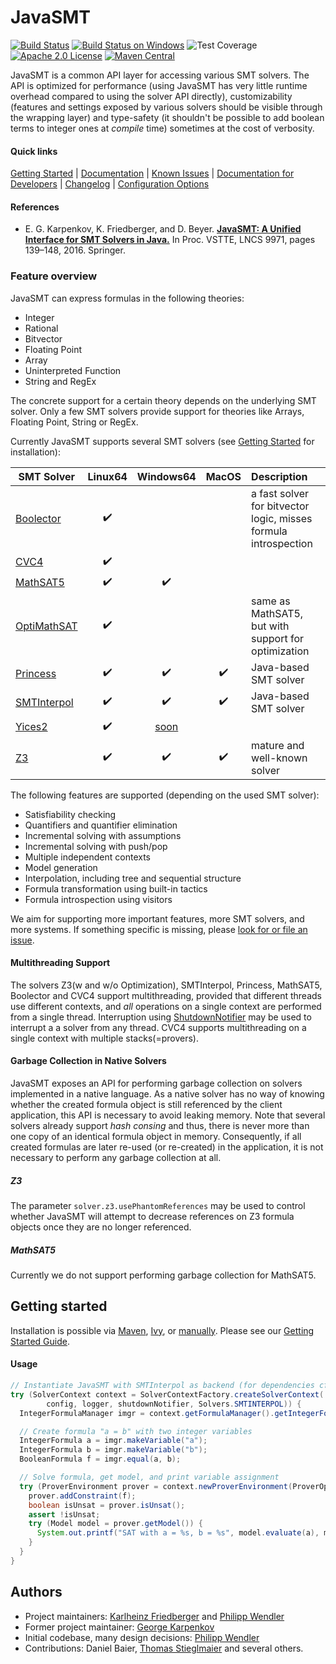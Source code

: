<!--
This file is part of JavaSMT,
an API wrapper for a collection of SMT solvers:
https://github.com/sosy-lab/java-smt

SPDX-FileCopyrightText: 2020 Dirk Beyer <https://www.sosy-lab.org>

SPDX-License-Identifier: Apache-2.0
-->

# JavaSMT

[![Build Status](https://gitlab.com/sosy-lab/software/java-smt/badges/master/pipeline.svg)](https://gitlab.com/sosy-lab/software/java-smt/pipelines)
[![Build Status on Windows](https://ci.appveyor.com/api/projects/status/uehe0fwa8bil8sha/branch/master?svg=true)](https://ci.appveyor.com/project/PhilippWendler/java-smt/branch/master)
![Test Coverage](https://gitlab.com/sosy-lab/software/java-smt/badges/master/coverage.svg)
[![Apache 2.0 License](https://img.shields.io/badge/license-Apache--2-brightgreen.svg?style=flat)](https://www.apache.org/licenses/LICENSE-2.0)
[![Maven Central](https://maven-badges.herokuapp.com/maven-central/org.sosy-lab/java-smt/badge.svg)](https://maven-badges.herokuapp.com/maven-central/org.sosy-lab/java-smt)

JavaSMT is a common API layer for accessing various SMT solvers.
The API is optimized for performance (using JavaSMT has very little runtime
overhead compared to using the solver API directly), customizability
(features and settings exposed by various solvers should be visible through the
wrapping layer) and type-safety (it shouldn't be possible to add boolean terms
to integer ones at _compile_ time) sometimes at the cost of verbosity.

#### Quick links
[Getting Started](doc/Getting-started.md) |
[Documentation][JavaDoc] |
[Known Issues](doc/KnownIssues.md) |
[Documentation for Developers](doc/Developers.md) |
[Changelog](CHANGELOG.md) |
[Configuration Options][ConfigurationOptions]

#### References

- E. G. Karpenkov, K. Friedberger, and D. Beyer.
  [**JavaSMT: A Unified Interface for SMT Solvers in Java.**](https://www.sosy-lab.org/research/pub/2016-VSTTE.JavaSMT_A_Unified_Interface_For_SMT_Solvers_in_Java.pdf)
  In Proc. VSTTE, LNCS 9971, pages 139–148, 2016. Springer.

### Feature overview
JavaSMT can express formulas in the following theories:

 - Integer
 - Rational
 - Bitvector
 - Floating Point
 - Array
 - Uninterpreted Function
 - String and RegEx

The concrete support for a certain theory depends on the underlying SMT solver.
Only a few SMT solvers provide support for theories like Arrays, Floating Point, String or RegEx.

Currently JavaSMT supports several SMT solvers (see [Getting Started](doc/Getting-started.md)  for installation):

| SMT Solver | Linux64 | Windows64 | MacOS | Description |
| --- |:---:|:---:|:---:|:--- |
| [Boolector](https://boolector.github.io/) | :heavy_check_mark: |  |  | a fast solver for bitvector logic, misses formula introspection |
| [CVC4](https://cvc4.github.io/) | :heavy_check_mark: |  |  |  |
| [MathSAT5](http://mathsat.fbk.eu/) | :heavy_check_mark: | :heavy_check_mark: |  |  |
| [OptiMathSAT](http://optimathsat.disi.unitn.it/) | :heavy_check_mark: |  |  | same as MathSAT5, but with support for optimization |
| [Princess](http://www.philipp.ruemmer.org/princess.shtml) | :heavy_check_mark: | :heavy_check_mark: | :heavy_check_mark: | Java-based SMT solver |
| [SMTInterpol](https://ultimate.informatik.uni-freiburg.de/smtinterpol/) | :heavy_check_mark: | :heavy_check_mark: | :heavy_check_mark: | Java-based SMT solver |
| [Yices2](https://yices.csl.sri.com/) | :heavy_check_mark: | [soon](https://github.com/sosy-lab/java-smt/pull/215) |  |  |
| [Z3](https://github.com/Z3Prover/z3) | :heavy_check_mark: | :heavy_check_mark: | :heavy_check_mark: | mature and well-known solver |

The following features are supported (depending on the used SMT solver):

 - Satisfiability checking
 - Quantifiers and quantifier elimination
 - Incremental solving with assumptions
 - Incremental solving with push/pop
 - Multiple independent contexts
 - Model generation
 - Interpolation, including tree and sequential structure
 - Formula transformation using built-in tactics
 - Formula introspection using visitors

We aim for supporting more important features, more SMT solvers, and more systems.
If something specific is missing, please [look for or file an issue](https://github.com/sosy-lab/java-smt/issues).

#### Multithreading Support
The solvers Z3(w and w/o Optimization), SMTInterpol, Princess, MathSAT5, Boolector and CVC4 support multithreading,
provided that different threads use different contexts,
and _all_ operations on a single context are performed from a single thread.
Interruption using [ShutdownNotifier][] may be used to interrupt a
a solver from any thread.
CVC4 supports multithreading on a single context with multiple stacks(=provers).

#### Garbage Collection in Native Solvers
JavaSMT exposes an API for performing garbage collection on solvers
implemented in a native language.
As a native solver has no way of knowing whether the created formula
object is still referenced by the client application, this API is
necessary to avoid leaking memory.
Note that several solvers already support _hash consing_ and thus, there is
never more than one copy of an identical formula object in memory.
Consequently, if all created formulas are later re-used (or re-created)
in the application, it is not necessary to perform any garbage
collection at all.

##### Z3
The parameter `solver.z3.usePhantomReferences` may be used to control
whether JavaSMT will attempt to decrease references on Z3 formula
objects once they are no longer referenced.

##### MathSAT5
Currently we do not support performing garbage collection for MathSAT5.


## Getting started
Installation is possible via [Maven][Maven repository],
[Ivy][Ivy repository], or [manually][Manual Installation].
Please see our [Getting Started Guide](doc/Getting-started.md).

#### Usage
``` java
// Instantiate JavaSMT with SMTInterpol as backend (for dependencies cf. documentation)
try (SolverContext context = SolverContextFactory.createSolverContext(
        config, logger, shutdownNotifier, Solvers.SMTINTERPOL)) {
  IntegerFormulaManager imgr = context.getFormulaManager().getIntegerFormulaManager();

  // Create formula "a = b" with two integer variables
  IntegerFormula a = imgr.makeVariable("a");
  IntegerFormula b = imgr.makeVariable("b");
  BooleanFormula f = imgr.equal(a, b);

  // Solve formula, get model, and print variable assignment
  try (ProverEnvironment prover = context.newProverEnvironment(ProverOptions.GENERATE_MODELS)) {
    prover.addConstraint(f);
    boolean isUnsat = prover.isUnsat();
    assert !isUnsat;
    try (Model model = prover.getModel()) {
      System.out.printf("SAT with a = %s, b = %s", model.evaluate(a), model.evaluate(b));
    }
  }
}
```

## Authors

 - Project maintainers: [Karlheinz Friedberger][] and [Philipp Wendler][]
 - Former project maintainer: [George Karpenkov][]
 - Initial codebase, many design decisions: [Philipp Wendler][]
 - Contributions: Daniel Baier, [Thomas Stieglmaier][] and several others.

[ConfigurationOptions]: https://sosy-lab.github.io/java-smt/ConfigurationOptions.txt
[Manual Installation]: doc/Getting-started.md#manual-installation
[ShutdownNotifier]: https://sosy-lab.github.io/java-common-lib/api/org/sosy_lab/common/ShutdownNotifier.html
[JavaDoc]: https://sosy-lab.github.io/java-smt/
[George Karpenkov]: http://metaworld.me
[Philipp Wendler]: https://www.philippwendler.de/
[Thomas Stieglmaier]: https://stieglmaier.me/
[Karlheinz Friedberger]: https://www.sosy-lab.org/people/friedberger
[Ivy repository]: https://www.sosy-lab.org/ivy
[Maven repository]: https://mvnrepository.com/artifact/org.sosy-lab/java-smt
